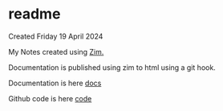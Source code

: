 # readme
Created Friday 19 April 2024

My Notes created using [Zim.](https://zim-wiki.org/)

Documentation is published using zim to html using a git hook.

Documentation is here [docs](https://jmedin1965.github.io/Notes/index.html)

Github code is here [code](https://github.com/jmedin1965/Notes)

